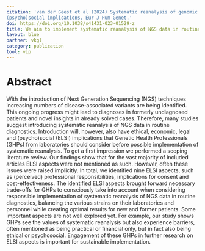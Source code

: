 ```yaml
---
citation: 'van der Geest et al (2024) Systematic reanalysis of genomic data by diagnostic laboratories: a scoping review of ethical, economic, legal and 
(psycho)social implications. Eur J Hum Genet.'
doi: https://doi.org/10.1038/s41431-023-01529-z
title: We aim to implement systematic reanalysis of NGS data in routine diagnostics, but what are the ELSI implications?
layout: blue
partner: vkgl
category: publication
tool: vip
---
```

# Abstract

With the introduction of Next Generation Sequencing (NGS) techniques increasing numbers of disease-associated variants are being identified. This ongoing progress might lead to diagnoses in formerly undiagnosed patients and novel insights in already solved cases. Therefore, many studies suggest introducing systematic reanalysis of NGS data in routine diagnostics. Introduction will, however, also have ethical, economic, legal and (psycho)social (ELSI) implications that Genetic Health Professionals (GHPs) from laboratories should consider before possible implementation of systematic reanalysis. To get a first impression we performed a scoping literature review. Our findings show that for the vast majority of included articles ELSI aspects were not mentioned as such. However, often these issues were raised implicitly. In total, we identified nine ELSI aspects, such as (perceived) professional responsibilities, implications for consent and cost-effectiveness. The identified ELSI aspects brought forward necessary trade-offs for GHPs to consciously take into account when considering responsible implementation of systematic reanalysis of NGS data in routine diagnostics, balancing the various strains on their laboratories and personnel while creating optimal results for new and former patients. Some important aspects are not well explored yet. For example, our study shows GHPs see the values of systematic reanalysis but also experience barriers, often mentioned as being practical or financial only, but in fact also being ethical or psychosocial. Engagement of these GHPs in further research on ELSI aspects is important for sustainable implementation.